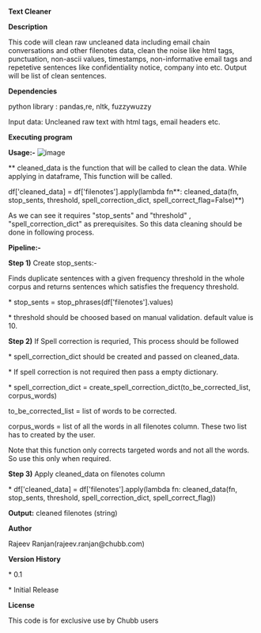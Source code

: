 **Text Cleaner**

**Description**

This code will clean raw uncleaned data including email chain
conversations and other filenotes data, clean the noise like html tags,
punctuation, non-ascii values, timestamps, non-informative email tags
and repetetive sentences like confidentiality notice, company into etc.
Output will be list of clean sentences.

**Dependencies**

python library : pandas,re, nltk, fuzzywuzzy

Input data: Uncleaned raw text with html tags, email headers etc.

**Executing program**

**Usage:-**
![image](https://drive.google.com/uc?export=view&id=1Vee2saqB_N01ERFBBAGqfpqIdPpK9c_k)

\*\* cleaned\_data is the function that will be called to clean the
data. While applying in dataframe, This function will be called.

df\[\'cleaned\_data\] = df\[\'filenotes\'\].apply(lambda fn**:
cleaned\_data(fn, stop\_sents, threshold, spell\_correction\_dict,
spell\_correct\_flag=False)**)

As we can see it requires \"stop\_sents\" and \"threshold\" ,
\"spell\_correction\_dict\" as prerequisites. So this data cleaning
should be done in following process.

**Pipeline:-**

**Step 1)** Create stop\_sents:-

Finds duplicate sentences with a given frequency threshold in the whole
corpus and returns sentences which satisfies the frequency threshold.

\* stop\_sents = stop\_phrases(df\[\'filenotes\'\].values)

\* threshold should be choosed based on manual validation. default value
is 10.

**Step 2)** If Spell correction is requried, This process should be
followed

\* spell\_correction\_dict should be created and passed on
cleaned\_data.

\* If spell correction is not required then pass a empty dictionary.

\* spell\_correction\_dict =
create\_spell\_correction\_dict(to\_be\_corrected\_list, corpus\_words)

to\_be\_corrected\_list = list of words to be corrected.

corpus\_words = list of all the words in all filenotes column. These two
list has to created by the user.

Note that this function only corrects targeted words and not all the
words. So use this only when required.

**Step 3)** Apply cleaned\_data on filenotes column

\* df\[\'cleaned\_data\] = df\[\'filenotes\'\].apply(lambda fn:
cleaned\_data(fn, stop\_sents, threshold, spell\_correction\_dict,
spell\_correct\_flag))

**Output:** cleaned filenotes (string)

**Author**

Rajeev Ranjan(rajeev.ranjan\@chubb.com)

**Version History**

\* 0.1

\* Initial Release

**License**

This code is for exclusive use by Chubb users
